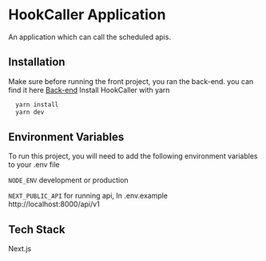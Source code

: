 
# HookCaller Application

An application which can call the scheduled apis.



## Installation
Make sure before running the front project, you ran the back-end. 
you can find it here [Back-end](https://github.com/saanny/hookscaller-back-end)
Install HookCaller with yarn

```bash
  yarn install 
  yarn dev
```
    
## Environment Variables

To run this project, you will need to add the following environment variables to your .env file

`NODE_ENV` development or production

`NEXT_PUBLIC_API` for running api, In .env.example http://localhost:8000/api/v1


## Tech Stack

Next.js

